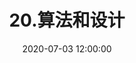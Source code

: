 ---
pageComponent: 
  name: Catalogue
  data: 
    key: 20.算法和设计
    description: 算法和设计
title: 20.算法和设计
date: 2020-07-03 12:00:00
permalink: /catalog/20
sidebar: false
article: false
comment: false
editLink: false
---